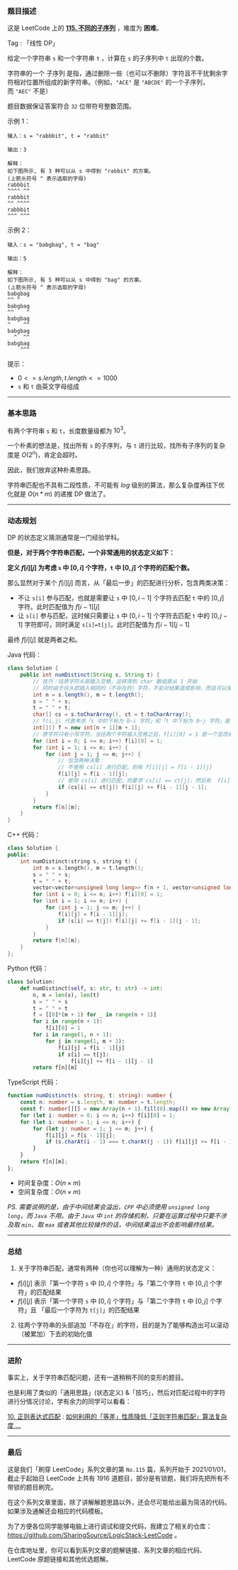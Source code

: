 ### 题目描述

这是 LeetCode 上的 **[115. 不同的子序列](https://leetcode.cn/problems/distinct-subsequences/solution/xiang-jie-zi-fu-chuan-pi-pei-wen-ti-de-t-wdtk/)** ，难度为 **困难**。

Tag : 「线性 DP」



给定一个字符串 `s` 和一个字符串 `t` ，计算在 `s` 的子序列中 `t` 出现的个数。

字符串的一个 子序列 是指，通过删除一些（也可以不删除）字符且不干扰剩余字符相对位置所组成的新字符串。（例如，`"ACE"` 是 `"ABCDE"` 的一个子序列，而 `"AEC"` 不是）

题目数据保证答案符合 `32` 位带符号整数范围。


示例 1：
```
输入：s = "rabbbit", t = "rabbit"

输出：3

解释：
如下图所示, 有 3 种可以从 s 中得到 "rabbit" 的方案。
(上箭头符号 ^ 表示选取的字母)
rabbbit
^^^^ ^^
rabbbit
^^ ^^^^
rabbbit
^^^ ^^^
```
示例 2：
```
输入：s = "babgbag", t = "bag"

输出：5

解释：
如下图所示, 有 5 种可以从 s 中得到 "bag" 的方案。 
(上箭头符号 ^ 表示选取的字母)
babgbag
^^ ^
babgbag
^^    ^
babgbag
^    ^^
babgbag
  ^  ^^
babgbag
    ^^^
```

提示：
* $0 <= s.length, t.length <= 1000$
* `s` 和 `t` 由英文字母组成

---

### 基本思路

有两个字符串 `s` 和 `t`，长度数量级都为 $10^3$。

一个朴素的想法是，找出所有 `s` 的子序列，与 `t` 进行比较，找所有子序列的复杂度是 $O(2^n)$，肯定会超时。

因此，我们放弃这种朴素思路。

字符串匹配也不具有二段性质，不可能有 $log$ 级别的算法，那么复杂度再往下优化就是 $O(n * m)$ 的递推 DP 做法了。

---

### 动态规划

DP 的状态定义猜测通常是一门经验学科。

**但是，对于两个字符串匹配，一个非常通用的状态定义如下：**

**定义 $f[i][j]$ 为考虑 `s` 中 $[0,i]$ 个字符，`t` 中 $[0,j]$ 个字符的匹配个数。**

那么显然对于某个 $f[i][j]$ 而言，从「最后一步」的匹配进行分析，包含两类决策：

* 不让 `s[i]` 参与匹配，也就是需要让 `s` 中 $[0,i-1]$ 个字符去匹配 `t` 中的 $[0,j]$ 字符。此时匹配值为 $f[i-1][j]$
* 让 `s[i]` 参与匹配，这时候只需要让 `s` 中 $[0,i-1]$ 个字符去匹配 `t` 中的 $[0,j-1]$ 字符即可，同时满足 `s[i]=t[j]`。此时匹配值为 $f[i-1][j-1]$

最终 $f[i][j]$ 就是两者之和。

Java 代码：
```Java
class Solution {
    public int numDistinct(String s, String t) {
        // 技巧：往原字符头部插入空格，这样得到 char 数组是从 1 开始
        // 同时由于往头部插入相同的（不存在的）字符，不会对结果造成影响，而且可以使得 f[i][0] = 1，可以将 1 这个结果滚动下去
        int n = s.length(), m = t.length();
        s = " " + s;
        t = " " + t;
        char[] cs = s.toCharArray(), ct = t.toCharArray();
        // f(i,j) 代表考虑「s 中的下标为 0~i 字符」和「t 中下标为 0~j 字符」是否匹配
        int[][] f = new int[n + 1][m + 1];
        // 原字符只有小写字符，当往两个字符插入空格之后，f[i][0] = 1 是一个显而易见的初始化条件
        for (int i = 0; i <= n; i++) f[i][0] = 1;
        for (int i = 1; i <= n; i++) {
            for (int j = 1; j <= m; j++) {
                // 包含两种决策：
                // 不使用 cs[i] 进行匹配，则有 f[i][j] = f[i - 1][j]
                f[i][j] = f[i - 1][j];
                // 使用 cs[i] 进行匹配，则要求 cs[i] == ct[j]，然后有  f[i][j] += f[i - 1][j - 1]
                if (cs[i] == ct[j]) f[i][j] += f[i - 1][j - 1];
            }
        }
        return f[n][m];
    }
}
```
C++ 代码：
```C++
class Solution {
public:
    int numDistinct(string s, string t) {
        int n = s.length(), m = t.length();
        s = " " + s;
        t = " " + t;
        vector<vector<unsigned long long>> f(n + 1, vector<unsigned long long>(m + 1, 0));
        for (int i = 0; i <= n; i++) f[i][0] = 1;
        for (int i = 1; i <= n; i++) {
            for (int j = 1; j <= m; j++) {
                f[i][j] = f[i - 1][j];
                if (s[i] == t[j]) f[i][j] += f[i - 1][j - 1];
            }
        }
        return f[n][m];
    }
};
```
Python 代码：
```Python
class Solution:
    def numDistinct(self, s: str, t: str) -> int:
        n, m = len(s), len(t)
        s = " " + s
        t = " " + t
        f = [[0]*(m + 1) for _ in range(n + 1)]
        for i in range(n + 1):
            f[i][0] = 1
        for i in range(1, n + 1):
            for j in range(1, m + 1):
                f[i][j] = f[i - 1][j]
                if s[i] == t[j]:
                    f[i][j] += f[i - 1][j - 1]
        return f[n][m]
```
TypeScript 代码：
```TypeScript
function numDistinct(s: string, t: string): number {
    const n: number = s.length, m: number = t.length;
    const f: number[][] = new Array(n + 1).fill(0).map(() => new Array(m + 1).fill(0));
    for (let i: number = 0; i <= n; i++) f[i][0] = 1;
    for (let i: number = 1; i <= n; i++) {
        for (let j: number = 1; j <= m; j++) {
            f[i][j] = f[i - 1][j];
            if (s.charAt(i - 1) === t.charAt(j - 1)) f[i][j] += f[i - 1][j - 1];
        }
    }
    return f[n][m];
};
```
* 时间复杂度：$O(n \times m)$
* 空间复杂度：$O(n \times m)$

*PS. 需要说明的是，由于中间结果会溢出，`CPP` 中必须使用 `unsigned long long`，而 `Java` 不用。由于 `Java` 中 `int` 的存储机制，只要在运算过程中只要不涉及取 `min`、取 `max` 或者其他比较操作的话，中间结果溢出不会影响最终结果。*

---

### 总结

1. 关于字符串匹配，通常有两种（你也可以理解为一种）通用的状态定义：

* $f[i][j]$ 表示「第一个字符 `s` 中 $[0,i]$ 个字符」与「第二个字符 `t` 中 $[0,j]$ 个字符」的匹配结果
* $f[i][j]$ 表示「第一个字符 `s` 中 $[0,i]$ 个字符」与「第二个字符 `t` 中 $[0,j]$ 个字符」且 「最后一个字符为 `t[j]`」的匹配结果

2. 往两个字符串的头部追加「不存在」的字符，目的是为了能够构造出可以滚动（被累加）下去的初始化值

---

### 进阶

事实上，关于字符串匹配问题，还有一道稍稍不同的变形的题目。

也是利用了类似的「通用思路」(状态定义) &「技巧」，然后对匹配过程中的字符进行分情况讨论，学有余力的同学可以看看：

[10. 正则表达式匹配](https://leetcode-cn.com/problems/regular-expression-matching/) : [如何利用的「等差」性质降低「正则字符串匹配」算法复杂度 ...](https://leetcode-cn.com/problems/regular-expression-matching/solution/shua-chuan-lc-dong-tai-gui-hua-jie-fa-by-zn9w/)

---

### 最后

这是我们「刷穿 LeetCode」系列文章的第 `No.115` 篇，系列开始于 2021/01/01，截止于起始日 LeetCode 上共有 1916 道题目，部分是有锁题，我们将先把所有不带锁的题目刷完。

在这个系列文章里面，除了讲解解题思路以外，还会尽可能给出最为简洁的代码。如果涉及通解还会相应的代码模板。

为了方便各位同学能够电脑上进行调试和提交代码，我建立了相关的仓库：https://github.com/SharingSource/LogicStack-LeetCode 。

在仓库地址里，你可以看到系列文章的题解链接、系列文章的相应代码、LeetCode 原题链接和其他优选题解。

